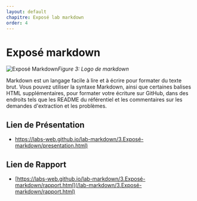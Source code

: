 ```yaml
---
layout: default
chapitre: Exposé lab markdown
order: 4
---
```


# Exposé markdown
![Exposé Markdown](/lab-markdown/3.Exposé-markdown/images/Introduction.png)*Figure 3: Logo de markdown*

<!-- note -->
Markdown est un langage facile à lire et à écrire pour formater du texte brut. Vous pouvez utiliser la syntaxe Markdown, ainsi que certaines balises HTML supplémentaires, pour formater votre écriture sur GitHub, dans des endroits tels que les README du référentiel et les commentaires sur les demandes d'extraction et les problèmes. 


## Lien de Présentation

- [https://labs-web.github.io/lab-markdown/3.Exposé-markdown/presentation.html)](/lab-markdown/3.Exposé-markdown/presentation.html)  
 


## Lien de Rapport
- [https://labs-web.github.io/lab-markdown/3.Exposé-markdown/rapport.html](/lab-markdown/3.Exposé-markdown/rapport.html)

